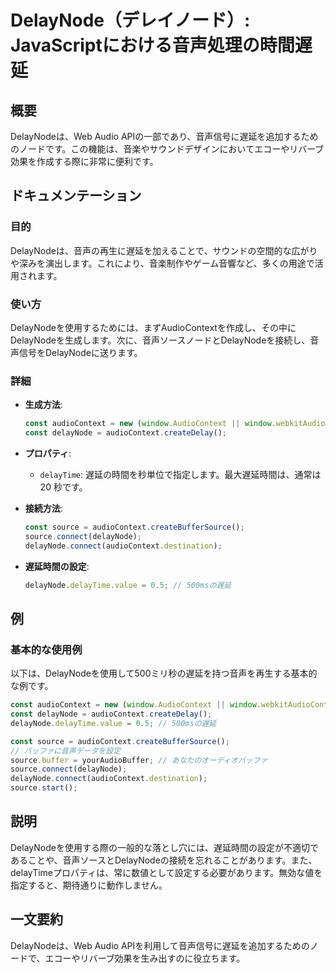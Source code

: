 <!--
Meta Description: # DelayNode（デレイノード）: JavaScriptにおける音声処理の時間遅延 ## 概要 DelayNodeは、Web Audio APIの一部であり、音声信号に遅延を追加するためのノードです。この機能は、音楽やサウンドデザインにおいてエコーやリバーブ効果を作成する際に非常に便利です。 ...
Meta Keywords: audiocontext, delaynode, const, source, javascript
-->

# DelayNode（デレイノード）: JavaScriptにおける音声処理の時間遅延

## 概要
DelayNodeは、Web Audio APIの一部であり、音声信号に遅延を追加するためのノードです。この機能は、音楽やサウンドデザインにおいてエコーやリバーブ効果を作成する際に非常に便利です。

## ドキュメンテーション
### 目的
DelayNodeは、音声の再生に遅延を加えることで、サウンドの空間的な広がりや深みを演出します。これにより、音楽制作やゲーム音響など、多くの用途で活用されます。

### 使い方
DelayNodeを使用するためには、まずAudioContextを作成し、その中にDelayNodeを生成します。次に、音声ソースノードとDelayNodeを接続し、音声信号をDelayNodeに送ります。

### 詳細
- **生成方法**: 
  ```javascript
  const audioContext = new (window.AudioContext || window.webkitAudioContext)();
  const delayNode = audioContext.createDelay();
  ```

- **プロパティ**:
  - `delayTime`: 遅延の時間を秒単位で指定します。最大遅延時間は、通常は 20 秒です。

- **接続方法**:
  ```javascript
  const source = audioContext.createBufferSource();
  source.connect(delayNode);
  delayNode.connect(audioContext.destination);
  ```

- **遅延時間の設定**:
  ```javascript
  delayNode.delayTime.value = 0.5; // 500msの遅延
  ```

## 例
### 基本的な使用例
以下は、DelayNodeを使用して500ミリ秒の遅延を持つ音声を再生する基本的な例です。

```javascript
const audioContext = new (window.AudioContext || window.webkitAudioContext)();
const delayNode = audioContext.createDelay();
delayNode.delayTime.value = 0.5; // 500msの遅延

const source = audioContext.createBufferSource();
// バッファに音声データを設定
source.buffer = yourAudioBuffer; // あなたのオーディオバッファ
source.connect(delayNode);
delayNode.connect(audioContext.destination);
source.start();
```

## 説明
DelayNodeを使用する際の一般的な落とし穴には、遅延時間の設定が不適切であることや、音声ソースとDelayNodeの接続を忘れることがあります。また、delayTimeプロパティは、常に数値として設定する必要があります。無効な値を指定すると、期待通りに動作しません。

## 一文要約
DelayNodeは、Web Audio APIを利用して音声信号に遅延を追加するためのノードで、エコーやリバーブ効果を生み出すのに役立ちます。